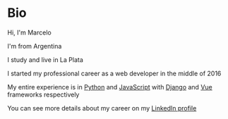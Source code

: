 # Bio
Hi, I'm Marcelo

I'm from Argentina

I study and live in La Plata

I started my professional career as a web developer in the middle of 2016

My entire experience is in [Python](https://www.python.org/) and [JavaScript](https://developer.mozilla.org/en-US/docs/Web/JavaScript) with [Django](https://www.djangoproject.com/) and [Vue](https://vuejs.org/) frameworks respectively

You can see more details about my career on my [LinkedIn profile](https://www.linkedin.com/in/mgaligniana/)

